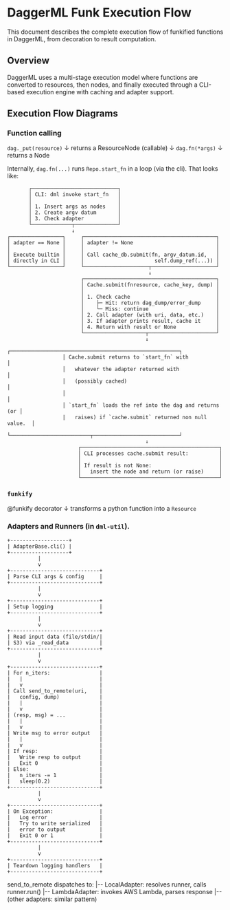 # DaggerML Funk Execution Flow

This document describes the complete execution flow of funkified functions in DaggerML, from decoration to result computation.

## Overview

DaggerML uses a multi-stage execution model where functions are converted to resources, then nodes, and finally executed through a CLI-based execution engine with caching and adapter support.

## Execution Flow Diagrams

### Function calling
`dag._put(resource)`
       ↓
   returns a ResourceNode (callable)
       ↓
`dag.fn(*args)`
       ↓
   returns a Node

Internally, `dag.fn(...)` runs `Repo.start_fn` in a loop (via the cli). That looks like:

```
       ┌────────────────────────────┐
       │ CLI: dml invoke start_fn   │
       │                            │
       │ 1. Insert args as nodes    │
       │ 2. Create argv datum       │
       │ 3. Check adapter           │
       └─────────────┬──────────────┘
                     ↓
┌─────────────────┐     ┌───────────────────────────────────────────┐
│ adapter == None │     │ adapter != None                           │
│                 │     │                                           │
│ Execute builtin │     │ Call cache_db.submit(fn, argv_datum.id,   │
│ directly in CLI │     │                       self.dump_ref(...)) │
└─────────────────┘     └─────────────────────┬─────────────────────┘
                                              ↓
                        ┌───────────────────────────────────────────┐
                        │ Cache.submit(fnresource, cache_key, dump) │
                        │                                           │
                        │ 1. Check cache                            │
                        │    ├─ Hit: return dag_dump/error_dump     │
                        │    └─ Miss: continue                      │
                        │ 2. Call adapter (with uri, data, etc.)    │
                        │ 3. If adapter prints result, cache it     │
                        │ 4. Return with result or None             │
                        └────────────────────┬──────────────────────┘
                                             ↓
                  ┌───────────────────────────────────────────────────────┐
                  │ Cache.submit returns to `start_fn` with               │
                  │   whatever the adapter returned with                  │
                  │   (possibly cached)                                   │
                  │                                                       │
                  │ `start_fn` loads the ref into the dag and returns (or │
                  |   raises) if `cache.submit` returned non null value.  │
                  └──────────────────────────┬────────────────────────────┘
                                             ↓
                       ┌─────────────────────────────────────────────┐
                       │ CLI processes cache.submit result:          │
                       │                                             │
                       │ If result is not None:                      │
                       │   insert the node and return (or raise)     │
                       └─────────────────────────────────────────────┘
```

### `funkify`

@funkify decorator
       ↓
   transforms a python function into a `Resource`

### Adapters and Runners (in `dml-util`).


```
+-------------------+
| AdapterBase.cli() |
+-------------------+
          |
          v
+-----------------------------+
| Parse CLI args & config     |
+-----------------------------+
          |
          v
+-----------------------------+
| Setup logging               |
+-----------------------------+
          |
          v
+-----------------------------+
| Read input data (file/stdin/|
| S3) via _read_data          |
+-----------------------------+
          |
          v
+-----------------------------+
| For n_iters:                |
|   |                         |
|   v                         |
| Call send_to_remote(uri,    |
|   config, dump)             |
|   |                         |
|   v                         |
| (resp, msg) = ...           |
|   |                         |
|   v                         |
| Write msg to error output   |
|   |                         |
|   v                         |
| If resp:                    |
|   Write resp to output      |
|   Exit 0                    |
| Else:                       |
|   n_iters -= 1              |
|   sleep(0.2)                |
+-----------------------------+
          |
          v
+-----------------------------+
| On Exception:               |
|   Log error                 |
|   Try to write serialized   |
|   error to output           |
|   Exit 0 or 1               |
+-----------------------------+
          |
          v
+-----------------------------+
| Teardown logging handlers   |
+-----------------------------+
```

send_to_remote dispatches to:
    |-- LocalAdapter: resolves runner, calls runner.run()
    |-- LambdaAdapter: invokes AWS Lambda, parses response
    |-- (other adapters: similar pattern)
